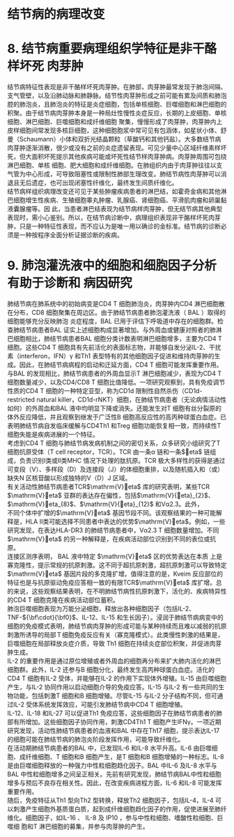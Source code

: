 # 结节病的病理改变  
# 8. 结节病重要病理组织学特征是非干酪样坏死 肉芽肿  
结节病特征性表现是非干酪样坏死肉芽肿。在肺部，肉芽肿最常发现于肺泡间隔、支气管壁，以及沿肺动脉和肺静脉。结节性肉芽肿形成之前可能有累及间质和肺泡腔的肺泡炎，且肺泡炎的特征是炎症细胞，包括单核细胞、巨噬细胞和淋巴细胞的积聚。由于结节病肉芽肿本身是一种局灶性慢性炎症反应，长期的上皮细胞、单核细胞、淋巴细胞、巨噬细胞和成纤维细胞 聚集，慢慢形成了肉芽肿，肉芽肿内上皮样细胞间常发现多核巨细胞，这种细胞胞浆中常可见有包涵体，如星状小体、舒曼（Schaumann）小体和双折光结晶颗粒（草酸钙和其他钙盐）。大多数结节病肉芽肿逐渐消散，很少或没有之前的炎症遗留表现。可见少量中心区域纤维素样坏死，但大面积坏死提示其他疾病可能或坏死性结节样肉芽肿病。肉芽肿周围可包绕淋巴细胞、单核 细胞、肥大细胞和成纤维细胞。在肺组织内由于肉芽肿往往以支气管为中心形成，可导致阻塞性或限制性肺部生理改变。肺结节病性肉芽肿可以消退且无后遗症，也可出现闭塞性纤维化，最终发生间质纤维化。  
结节病样组织病理改变还可见于某些肿瘤疾病患者的淋巴结，如霍奇金病和其他淋巴细胞增生性疾病、生殖细胞睾丸肿瘤、乳腺癌、肾细胞癌、平滑肌肉瘤和卵巢黏液囊腺瘤等。因 此，当患者淋巴结表现为结节病样肉芽肿，但无结节病其他典型表现时，需小心鉴别。所以，在结节病诊断中，病理组织表现非干酪样坏死肉芽肿，只是一种特征性表现，而不应认为是唯一用以确诊的金标准。结节病的诊断必须是一种按程序全面分析证据诊断的疾病。  
# 9. 肺泡灌洗液中的细胞和细胞因子分析有助于诊断和 病因研究  
肺结节病在肺系统中的初始病变是CD4 T 细胞肺泡炎，肉芽肿内CD4 淋巴细胞散在分布，CD8 细胞聚集在周边区。由于肺结节病患者肺泡灌洗液（ BAL ）取得的细胞能够充分反映肺泡 炎症程度，BAL 已用于评估下呼吸道中存在的细胞群。检查肺结节病患者BAL 证实上述细胞构成显著增加。与外周血或健康对照者的肺淋巴细胞相比，肺结节病患者BAL 细胞分类计数表明淋巴细胞增多，主要为CD4 T 细胞。这些CD4 T 细胞具有先前活化的表面标志物，并能够自发分泌IL-2、干扰素（interferon，IFN）γ 和Th1 表型特有的其他细胞因子促进和维持肉芽肿的生成。因此，在肺结节病病程的启动和迁延方面，CD4 T 细胞可能发挥重要作用。  
与BAL 的发现相比，肺结节病患者的外周血显示T 淋巴细胞减少，表现为CD4 T 细胞数量减少，以及CD4/CD8 T 细胞比值降低。一项研究观察到，具有免疫调节性质的CD4 T 细胞的一种特定亚型，称为CD1d 限制性自然杀伤（CD1d-restricted natural killer，CD1d-rNKT）细胞，在肺结节病患者（无论病情活动性如何）的外周血和BAL 液中均明显下降或消失。还能发生对T 细胞有丝分裂原的体外反应降低，并且观察到继发于广泛性B 细胞高反应性的高丙种球蛋白血症。已表明肺结节病自发临床缓解与CD4Th1 和Treg 细胞功能恢复相一致，而持续性T 细胞失能是疾病进展的一个特征。  
考虑到CD4 T 细胞与肺结节病发病机制之间的密切关系，众多研究小组研究了T 细胞抗原受体（T cell receptor，TCR）。TCR 由一条$\upalpha$ 链和一条$eta$ 链组成，负责识别Ⅰ类或Ⅱ类MHC 情况下处理的肽抗原。TCR 极大多样性的获得是通过可变段（V）、多样段（D）及连接段（J）的体细胞重排，以及随机插入和（或）缺失N 区核苷酸以形成独特的$\mathrm{V}$（D）J 区域。  
有关活动性肺结节病患者TCR$\mathrm{V}eta$ 库的研究表明，某些TCR $\mathrm{V}eta$ 亚群的表达存在偏性，包括$\mathrm{V}{eta}_{2}$、$\mathrm{V}eta_{8}$、$\mathrm{V}{eta}_{12}$ 和$\mathrm{V}\upalpha2.3$。此外，  
不同个体中扩增的$\mathrm{V}eta$ 基因节段不同。该观察结果的一种可能解释是，HLA Ⅱ类可能选择不同患者中表达的优势$\mathrm{V}eta$。例如，一些研究发现，在表达HLA-DR3 的肺结节病患者中，$\mathrm{V}\upalpha2.3\;\mathrm{T}$ 细胞数量增加。不同$\mathrm{V}eta$ 的另一种解释是，在疾病活动部位识别到不同的表位或抗原。  
连接区测序表明， BAL  液中特定 $\mathrm{V}eta$  区的优势表达在本质 上是寡克隆性，提示常规的抗原刺激。这不同于超抗原刺激，超抗原刺激可以导致特定$\mathrm{V}eta$ 基因片段的多克隆扩增。值得注意的是，Kveim 反应部位的特征也是与抗原驱动免疫应答相一致的有限TCR$\mathrm{V}eta$ 库扩增。总的来说，这些观察结果表明，在不明肺结节病性抗原刺激下，活化的、疾病特异性的CD4 T 细胞克隆在疾病活动部位蓄积。  
肺泡巨噬细胞表现为万能分泌细胞，释放出各种细胞因子（包括IL-2、TNF-${\bf\cdot}{\bf0}$、IL-12、IL-15 和生长因子）。浸润于肺结节病病变中的细胞的免疫模式表明，肺结节病肉芽肿的形成可能与某种持续而且难以减弱的抗原刺激所诱导的局部Ｔ细胞免疫反应有关（寡克隆模式）。此类慢性刺激的结果是，巨噬细胞在局部释放炎症介质，导致 Th1 细胞在持续炎症部位积聚，并促进肉芽肿生成。  
IL-2 的重要作用是通过原位增殖或者外周血的细胞再分布来扩大肺内活化的淋巴细胞群。此外，IL-2 还参与B 细胞分化，最终发生高丙种球蛋白血症。活化的CD4 T 细胞有IL-2 受体，并能够在IL-2 的作用下实现体外增殖。IL-15 由巨噬细胞产生，与IL-2 协同作用以启动细胞介导的免疫应答。IL-15 与IL-2 有一些共同的生物功能，包括刺激T 细胞和B 细胞增殖。尽管IL-15 与IL-2 分子结构不同，但可通过IL-2 受体系统发挥效应，可能引发肺结节病中CD4 T 细胞增殖。  
IL-12、IL-18 和IL-27 可以促进Th1 免疫应答，这些细胞因子在肺结节病患者的肺部有所增加。这些细胞因子协同作用，刺激CD4Th1 T 细胞产生IFNγ。一项近期研究发现，活动性肺结节病患者的血液和BAL 中存在Th17 细胞，提示表达IL-17 的细胞可能在肺结节病的肺泡炎阶段发挥作用，可能导致纤维化。  
在活动期肺结节病患者的BAL 中，已发现IL-6 和IL-8 水平升高。IL-6 由巨噬细胞、成纤维细胞、T 细胞和B 细胞产生，是T 细胞和B 细胞增殖的一种标志。IL-8 是由巨噬细胞释放的一种强力中性粒细胞趋化因子。BAL 中IL-6 及IL-8 水平与BAL 中性粒细胞增多之间呈正相关。先前有研究发现，肺结节病BAL中性粒细胞增多与预后不良存在相关性。因此，在改变疾病进程方面，IL-6 和IL-8 可能发挥重要作用。  
随后，免疫特征从Th1 型向Th2 型转换，释放Th2 细胞因子，包括IL-4，IL-4 可以刺激产生细胞外基质蛋白质，起到成纤维细胞趋化因子的作用，促使进展至肺纤维化。细胞因子，如IL-16 、 IL-8  及 IP10 ，参与中性粒细胞、嗜酸性粒细胞、巨噬细 胞和T 淋巴细胞的募集，并参与肉芽肿的产生。  